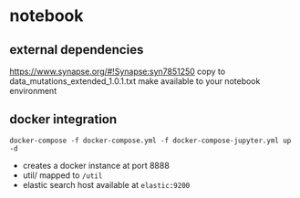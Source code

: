 # notebook 

## external dependencies
  https://www.synapse.org/#!Synapse:syn7851250 copy to data_mutations_extended_1.0.1.txt
  make available to your notebook environment

## docker integration
  ```docker-compose -f docker-compose.yml -f docker-compose-jupyter.yml up -d```
  * creates a docker instance at port 8888
  * util/ mapped to `/util`
  * elastic search host available at `elastic:9200`
